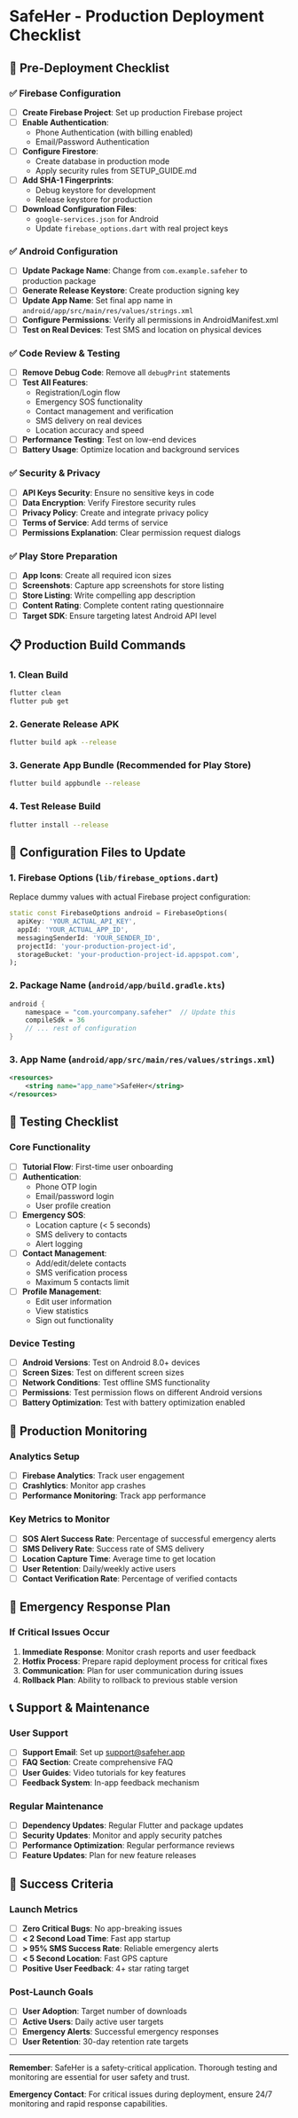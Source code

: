 # SafeHer - Production Deployment Checklist

## 🚀 Pre-Deployment Checklist

### ✅ Firebase Configuration
- [ ] **Create Firebase Project**: Set up production Firebase project
- [ ] **Enable Authentication**: 
  - Phone Authentication (with billing enabled)
  - Email/Password Authentication
- [ ] **Configure Firestore**: 
  - Create database in production mode
  - Apply security rules from SETUP_GUIDE.md
- [ ] **Add SHA-1 Fingerprints**: 
  - Debug keystore for development
  - Release keystore for production
- [ ] **Download Configuration Files**:
  - `google-services.json` for Android
  - Update `firebase_options.dart` with real project keys

### ✅ Android Configuration
- [ ] **Update Package Name**: Change from `com.example.safeher` to production package
- [ ] **Generate Release Keystore**: Create production signing key
- [ ] **Update App Name**: Set final app name in `android/app/src/main/res/values/strings.xml`
- [ ] **Configure Permissions**: Verify all permissions in AndroidManifest.xml
- [ ] **Test on Real Devices**: Test SMS and location on physical devices

### ✅ Code Review & Testing
- [ ] **Remove Debug Code**: Remove all `debugPrint` statements
- [ ] **Test All Features**:
  - Registration/Login flow
  - Emergency SOS functionality
  - Contact management and verification
  - SMS delivery on real devices
  - Location accuracy and speed
- [ ] **Performance Testing**: Test on low-end devices
- [ ] **Battery Usage**: Optimize location and background services

### ✅ Security & Privacy
- [ ] **API Keys Security**: Ensure no sensitive keys in code
- [ ] **Data Encryption**: Verify Firestore security rules
- [ ] **Privacy Policy**: Create and integrate privacy policy
- [ ] **Terms of Service**: Add terms of service
- [ ] **Permissions Explanation**: Clear permission request dialogs

### ✅ Play Store Preparation
- [ ] **App Icons**: Create all required icon sizes
- [ ] **Screenshots**: Capture app screenshots for store listing
- [ ] **Store Listing**: Write compelling app description
- [ ] **Content Rating**: Complete content rating questionnaire
- [ ] **Target SDK**: Ensure targeting latest Android API level

## 📋 Production Build Commands

### 1. Clean Build
```bash
flutter clean
flutter pub get
```

### 2. Generate Release APK
```bash
flutter build apk --release
```

### 3. Generate App Bundle (Recommended for Play Store)
```bash
flutter build appbundle --release
```

### 4. Test Release Build
```bash
flutter install --release
```

## 🔧 Configuration Files to Update

### 1. Firebase Options (`lib/firebase_options.dart`)
Replace dummy values with actual Firebase project configuration:
```dart
static const FirebaseOptions android = FirebaseOptions(
  apiKey: 'YOUR_ACTUAL_API_KEY',
  appId: 'YOUR_ACTUAL_APP_ID',
  messagingSenderId: 'YOUR_SENDER_ID',
  projectId: 'your-production-project-id',
  storageBucket: 'your-production-project-id.appspot.com',
);
```

### 2. Package Name (`android/app/build.gradle.kts`)
```kotlin
android {
    namespace = "com.yourcompany.safeher"  // Update this
    compileSdk = 36
    // ... rest of configuration
}
```

### 3. App Name (`android/app/src/main/res/values/strings.xml`)
```xml
<resources>
    <string name="app_name">SafeHer</string>
</resources>
```

## 🧪 Testing Checklist

### Core Functionality
- [ ] **Tutorial Flow**: First-time user onboarding
- [ ] **Authentication**: 
  - Phone OTP login
  - Email/password login
  - User profile creation
- [ ] **Emergency SOS**:
  - Location capture (< 5 seconds)
  - SMS delivery to contacts
  - Alert logging
- [ ] **Contact Management**:
  - Add/edit/delete contacts
  - SMS verification process
  - Maximum 5 contacts limit
- [ ] **Profile Management**:
  - Edit user information
  - View statistics
  - Sign out functionality

### Device Testing
- [ ] **Android Versions**: Test on Android 8.0+ devices
- [ ] **Screen Sizes**: Test on different screen sizes
- [ ] **Network Conditions**: Test offline SMS functionality
- [ ] **Permissions**: Test permission flows on different Android versions
- [ ] **Battery Optimization**: Test with battery optimization enabled

## 📱 Production Monitoring

### Analytics Setup
- [ ] **Firebase Analytics**: Track user engagement
- [ ] **Crashlytics**: Monitor app crashes
- [ ] **Performance Monitoring**: Track app performance

### Key Metrics to Monitor
- [ ] **SOS Alert Success Rate**: Percentage of successful emergency alerts
- [ ] **SMS Delivery Rate**: Success rate of SMS delivery
- [ ] **Location Capture Time**: Average time to get location
- [ ] **User Retention**: Daily/weekly active users
- [ ] **Contact Verification Rate**: Percentage of verified contacts

## 🚨 Emergency Response Plan

### If Critical Issues Occur
1. **Immediate Response**: Monitor crash reports and user feedback
2. **Hotfix Process**: Prepare rapid deployment process for critical fixes
3. **Communication**: Plan for user communication during issues
4. **Rollback Plan**: Ability to rollback to previous stable version

## 📞 Support & Maintenance

### User Support
- [ ] **Support Email**: Set up support@safeher.app
- [ ] **FAQ Section**: Create comprehensive FAQ
- [ ] **User Guides**: Video tutorials for key features
- [ ] **Feedback System**: In-app feedback mechanism

### Regular Maintenance
- [ ] **Dependency Updates**: Regular Flutter and package updates
- [ ] **Security Updates**: Monitor and apply security patches
- [ ] **Performance Optimization**: Regular performance reviews
- [ ] **Feature Updates**: Plan for new feature releases

## 🎯 Success Criteria

### Launch Metrics
- [ ] **Zero Critical Bugs**: No app-breaking issues
- [ ] **< 2 Second Load Time**: Fast app startup
- [ ] **> 95% SMS Success Rate**: Reliable emergency alerts
- [ ] **< 5 Second Location**: Fast GPS capture
- [ ] **Positive User Feedback**: 4+ star rating target

### Post-Launch Goals
- [ ] **User Adoption**: Target number of downloads
- [ ] **Active Users**: Daily active user targets
- [ ] **Emergency Alerts**: Successful emergency responses
- [ ] **User Retention**: 30-day retention rate targets

---

**Remember**: SafeHer is a safety-critical application. Thorough testing and monitoring are essential for user safety and trust.

**Emergency Contact**: For critical issues during deployment, ensure 24/7 monitoring and rapid response capabilities.
